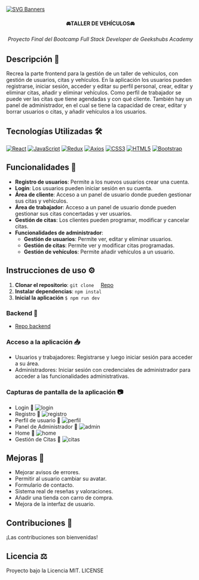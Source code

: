 [![SVG Banners](https://svg-banners.vercel.app/api?type=typeWriter&text1=PROYECTO%20FORMATIVO%20👨‍💻&width=800&height=150)](https://github.com/Akshay090/svg-banners)

<H4 align="center">🚘TALLER DE VEHÍCULOS🚘</H4> 

<H6 align="center">Proyecto Final del Bootcamp Full Stack Developer de Geekshubs Academy</H6>

## Descripción 🚀 

Recrea la parte frontend para la gestión de un taller de vehiculos, con gestión de usuarios, citas y vehículos. En la aplicación los usuarios pueden registrarse, iniciar sesión, acceder y editar su perfil personal, crear, editar y eliminar citas, añadir y eliminar vehículos. Como perfil de trabajador se puede ver las citas que tiene agendadas y con qué cliente. También hay un panel de administrador, en el cual se tiene la capacidad de crear, editar y borrar usuarios o citas, y añadir vehículos a los usuarios.

## Tecnologías Utilizadas 🛠️ 

[![React](https://img.shields.io/badge/React-61DAFB?style=for-the-badge&logo=react&logoColor=white&labelColor=101010)]()
[![JavaScript](https://img.shields.io/badge/JavaScript-F7DF1E?style=for-the-badge&logo=javascript&logoColor=white&labelColor=101010)]()
[![Redux](https://img.shields.io/badge/Redux-764ABC?style=for-the-badge&logo=redux&logoColor=white)](https://redux.js.org/)
 [![Axios](https://img.shields.io/badge/Axios-20232A?style=for-the-badge&logo=axios&logoColor=5A29E4)](https://axios-http.com/)
[![CSS3](https://img.shields.io/badge/CSS3-1572B6?style=for-the-badge&logo=css3&logoColor=white&labelColor=101010)]()
[![HTML5](https://img.shields.io/badge/HTML5-E34F26?style=for-the-badge&logo=html5&logoColor=white&labelColor=101010)]()
[![Bootstrap](https://img.shields.io/badge/Bootstrap-7952B3?style=for-the-badge&logo=bootstrap&logoColor=white&labelColor=101010)]()


##  Funcionalidades 🎯

- **Registro de usuarios**: Permite a los nuevos usuarios crear una cuenta.
- **Login**: Los usuarios pueden iniciar sesión en su cuenta.
- **Área de cliente**: Acceso a un panel de usuario donde pueden gestionar sus citas y vehículos.
- **Área de trabajador**: Acceso a un panel de usuario donde pueden gestionar sus citas concertadas y ver usuarios.
- **Gestión de citas**: Los clientes pueden programar, modificar y cancelar citas.
- **Funcionalidades de administrador**:
  - **Gestión de usuarios**: Permite ver, editar y eliminar usuarios.
  - **Gestión de citas**: Permite ver y modificar citas programadas.
  - **Gestión de vehículos**: Permite añadir vehículos a un usuario.

##  Instrucciones de uso ⚙️

1. **Clonar el repositorio**:
   ```git clone  ```
   [Repo](https://github.com/Kurtko10/taller-front)
2. **Instalar dependencias**: 
    ``` npm instal ```
3. **Inicial la aplicación**
   ``` $ npm run dev ```

### Backend 📮

  -  [Repo backend](https://github.com/Kurtko10/taller-back)


### Acceso a la aplicación 📥

- Usuarios y trabajadores: Registrarse y luego iniciar sesión para acceder a su área.
- Administradores: Iniciar sesión con credenciales de administrador para acceder a las funcionalidades administrativas.

### Capturas de pantalla de la aplicación 📷

- Login
📸 ![login](./src/img/login.jpg)
- Registro
📸 ![registro](./src/img/register.jpg)
- Perfil de usuario
📸 ![perfil](./src/img/perfil.jpg)
- Panel de Administrador
📸 ![admin](./src/img/admin.jpg)
- Home
📸 ![home](./src/img/vistaHome.jpg)
- Gestión de Citas
📸 ![citas](./src/img/citas.jpg)

##  Mejoras 🌟

- Mejorar avisos de errores.
- Permitir al usuario cambiar su avatar.
- Formulario de contacto.
- Sistema real de reseñas y valoraciones.
- Añadir una tienda con carro de compra.
- Mejora de la interfaz de usuario.

##  Contribuciones 📧
¡Las contribuciones son bienvenidas!

## Licencia ⚖️
   Proyecto bajo la Licencia MIT. LICENSE

